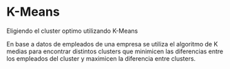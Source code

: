 # K-Means
Eligiendo el cluster optimo utilizando K-Means

En base a datos de empleados de una empresa se utiliza el algoritmo de K medias para encontrar distintos clusters que minimicen las diferencias entre los empleados del 
cluster y maximicen la diferencia entre clusters.
